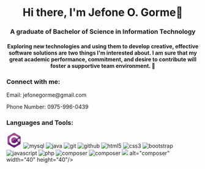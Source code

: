 <h1 align="center">Hi there, I'm Jefone O. Gorme👋</h1>
<h3 align="center">A graduate of Bachelor of Science in Information Technology</h3>
<h4 align="center">Exploring new technologies and using them to develop creative, effective software solutions are two things I'm interested about. I am sure that my great academic performance, commitment, and desire to contribute will foster a supportive team environment. 🌱</h4>

<h3 align="left">Connect with me:</h3>
<p align="left">
  Email: jefonegorme@gmail.com
</p>
<p align="left">
  Phone Number: 0975-996-0439
</p>

<h3 align="left">Languages and Tools:</h3>
<p align="left"> 
<img src="https://raw.githubusercontent.com/devicons/devicon/master/icons/csharp/csharp-original.svg" alt="csharp" width="40" height="40"/> 
<img src="https://cdn.jsdelivr.net/gh/devicons/devicon/icons/mysql/mysql-original.svg" alt="mysql" width="40" height="40"/> 
<img src="https://cdn.jsdelivr.net/gh/devicons/devicon/icons/java/java-original-wordmark.svg" alt="java" width="40" height="40"/> 
<img src="https://cdn.jsdelivr.net/gh/devicons/devicon/icons/git/git-original-wordmark.svg" alt="git" width="40" height="40"/>      
<img src="https://cdn.jsdelivr.net/gh/devicons/devicon/icons/github/github-original-wordmark.svg" alt="github" width="40" height="40"/>                
<img src="https://cdn.jsdelivr.net/gh/devicons/devicon/icons/html5/html5-original-wordmark.svg" alt="html5" width="40" height="40"/>                
<img src="https://cdn.jsdelivr.net/gh/devicons/devicon/icons/css3/css3-original-wordmark.svg" alt="css3" width="40" height="40"/>               
<img src="https://cdn.jsdelivr.net/gh/devicons/devicon/icons/bootstrap/bootstrap-plain-wordmark.svg" alt="bootstrap" width="40" height="40"/>                   
<img src="https://cdn.jsdelivr.net/gh/devicons/devicon/icons/javascript/javascript-original.svg" alt="javascript" width="40" height="40"/>                    
<img src="https://cdn.jsdelivr.net/gh/devicons/devicon/icons/php/php-plain.svg" alt="php" width="40" height="40"/>                            
<img src="https://cdn.jsdelivr.net/gh/devicons/devicon/icons/composer/composer-original.svg" alt="composer" width="40" height="40"/>
<img src="https://cdn.jsdelivr.net/gh/devicons/devicon/icons/angularjs/angularjs-original.svg" alt="composer" width="40" height="40"/>
<img src="https://cdn.jsdelivr.net/gh/devicons/devicon/icons/laravel/laravel-plain-wordmark.svg" /> alt="composer" width="40" height="40"/>
</p>
